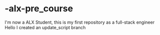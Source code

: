 # -alx-pre_course
I'm now a ALX Student, this is my first repository as a full-stack engineer
Hello I created an update_script branch 
